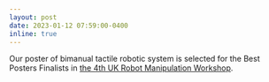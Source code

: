```yaml
---
layout: post
date: 2023-01-12 07:59:00-0400
inline: true
---
```


<!-- A simple inline announcement with Markdown emoji! :sparkles: :smile: -->
Our poster of bimanual tactile robotic system is selected for the Best Posters Finalists in [the 4th UK Robot Manipulation Workshop](https://www.robot-manipulation.uk/).
